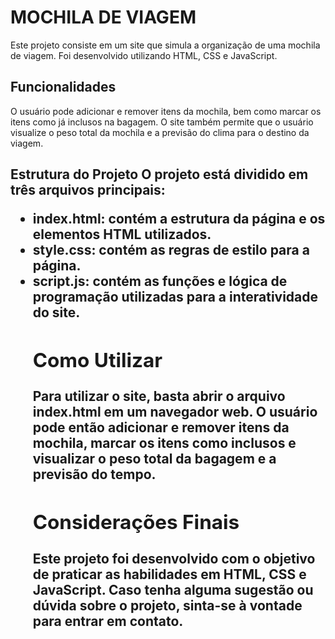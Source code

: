 <h1> MOCHILA DE VIAGEM </H1>
<p>
Este projeto consiste em um site que simula a organização de uma mochila de viagem. Foi desenvolvido utilizando HTML, CSS e JavaScript.
</p>
<p>
<h2> Funcionalidades </h2>
O usuário pode adicionar e remover itens da mochila, bem como marcar os itens como já inclusos na bagagem. O site também permite que o usuário visualize o peso total da mochila e a previsão do clima para o destino da viagem.
</p>

<h2>Estrutura do Projeto</2>  
O projeto está dividido em três arquivos principais:

<ul>
<li>index.html: contém a estrutura da página e os elementos HTML utilizados.</li>
<li>style.css: contém as regras de estilo para a página.</li>
<li>script.js: contém as funções e lógica de programação utilizadas para a interatividade do site.</li>

<h2>Como Utilizar</h2>
<p>
Para utilizar o site, basta abrir o arquivo index.html em um navegador web. O usuário pode então adicionar e remover itens da mochila, marcar os itens como inclusos e visualizar o peso total da bagagem e a previsão do tempo.
</p>

<h2>Considerações Finais</h2>
<p>
Este projeto foi desenvolvido com o objetivo de praticar as habilidades em HTML, CSS e JavaScript. Caso tenha alguma sugestão ou dúvida sobre o projeto, sinta-se à vontade para entrar em contato.
</p>
